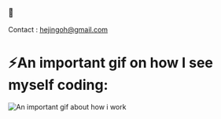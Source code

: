 ### 👋
Contact : hejingoh@gmail.com

# ⚡An important gif on how I see myself coding:
<!--
**hejingar/hejingar** is a ✨ _special_ ✨ repository because its `README.md` (this file) appears on your GitHub profile.

Here are some ideas to get you started:

- 🔭 I’m currently working on ...
- 🌱 I’m currently learning ...
- 👯 I’m looking to collaborate on ...
- 🤔 I’m looking for help with ...
- 💬 Ask me about ...
- 📫 How to reach me: ...
- 😄 Pronouns: ...
- ⚡ Fun fact: ...
-->
![An important gif about how i work](https://media.tenor.com/Pm4S40MGsIQAAAAC/hacker-hackerman.gif)
